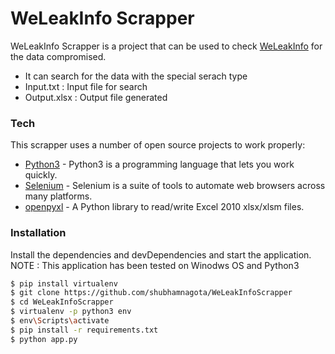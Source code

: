 # WeLeakInfo Scrapper

WeLeakInfo Scrapper is a project that can be used to check [WeLeakInfo](https://search.weleakinfo.com) for the data compromised.

- It can search for the data with the special serach type
- Input.txt : Input file for search
- Output.xlsx : Output file generated

### Tech

This scrapper uses a number of open source projects to work properly:

- [Python3](https://www.python.org/download/releases/3.0/) - Python3 is a programming language that lets you work quickly.
- [Selenium](https://www.seleniumhq.org/) - Selenium is a suite of tools to automate web browsers across many platforms.
- [openpyxl](https://openpyxl.readthedocs.io/en/stable/) - A Python library to read/write Excel 2010 xlsx/xlsm files.

### Installation

Install the dependencies and devDependencies and start the application.
NOTE : This application has been tested on Winodws OS and Python3

```sh
$ pip install virtualenv
$ git clone https://github.com/shubhamnagota/WeLeakInfoScrapper
$ cd WeLeakInfoScrapper
$ virtualenv -p python3 env
$ env\Scripts\activate
$ pip install -r requirements.txt
$ python app.py
```
